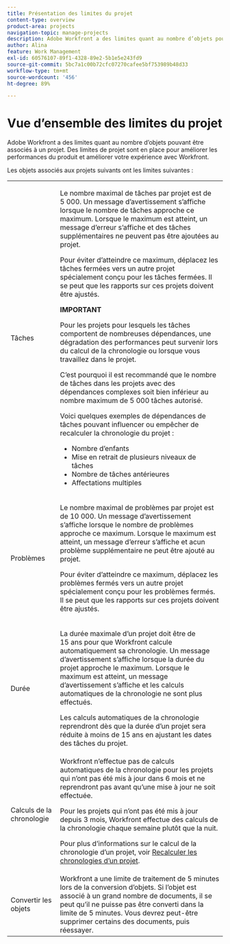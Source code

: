 ```yaml
---
title: Présentation des limites du projet
content-type: overview
product-area: projects
navigation-topic: manage-projects
description: Adobe Workfront a des limites quant au nombre d’objets pouvant être associés à un projet. Des limites de projet sont en place pour améliorer les performances du produit et améliorer votre expérience avec Workfront.
author: Alina
feature: Work Management
exl-id: 60576107-89f1-4328-89e2-5b1e5e243fd9
source-git-commit: 5bc7a1c00b72cfc07270cafee5bf753989b48d33
workflow-type: tm+mt
source-wordcount: '456'
ht-degree: 89%

---
```


# Vue d’ensemble des limites du projet

Adobe Workfront a des limites quant au nombre d’objets pouvant être associés à un projet. Des limites de projet sont en place pour améliorer les performances du produit et améliorer votre expérience avec Workfront.

Les objets associés aux projets suivants ont les limites suivantes :

<table style="table-layout:auto"> 
 <col> 
 <col> 
 <tbody> 
  <tr> 
   <td role="rowheader"><p>Tâches</p></td> 
   <td>  <p>Le nombre maximal de tâches par projet est de 5 000. Un message d’avertissement s’affiche lorsque le nombre de tâches approche ce maximum. Lorsque le maximum est atteint, un message d’erreur s’affiche et des tâches supplémentaires ne peuvent pas être ajoutées au projet.</p> <p>Pour éviter d’atteindre ce maximum, déplacez les tâches fermées vers un autre projet spécialement conçu pour les tâches fermées. Il se peut que les rapports sur ces projets doivent être ajustés.</p>

<b>IMPORTANT</b>

Pour les projets pour lesquels les tâches comportent de nombreuses dépendances, une dégradation des performances peut survenir lors du calcul de la chronologie ou lorsque vous travaillez dans le projet.

C’est pourquoi il est recommandé que le nombre de tâches dans les projets avec des dépendances complexes soit bien inférieur au nombre maximum de 5 000 tâches autorisé.

Voici quelques exemples de dépendances de tâches pouvant influencer ou empêcher de recalculer la chronologie du projet :

<ul><li>Nombre d’enfants</li>
   <li>Mise en retrait de plusieurs niveaux de tâches</li>
   <li>Nombre de tâches antérieures</li>
   <li>Affectations multiples</li>
   </ul>
   </td> 
  </tr> 
  <tr> 
   <td role="rowheader"><p>Problèmes</p></td> 
   <td>  <p>Le nombre maximal de problèmes par projet est de 10 000. Un message d’avertissement s’affiche lorsque le nombre de problèmes approche ce maximum. Lorsque le maximum est atteint, un message d’erreur s’affiche et acun problème supplémentaire ne peut être ajouté au projet.</p> <p>Pour éviter d’atteindre ce maximum, déplacez les problèmes fermés vers un autre projet spécialement conçu pour les problèmes fermés. Il se peut que les rapports sur ces projets doivent être ajustés.</p> </td> 
  </tr> 
  <tr> 
   <td role="rowheader"><p>Durée</p></td> 
   <td> <p>La durée maximale d’un projet doit être de 15 ans pour que Workfront calcule automatiquement sa chronologie. Un message d’avertissement s’affiche lorsque la durée du projet approche le maximum. Lorsque le maximum est atteint, un message d’avertissement s’affiche et les calculs automatiques de la chronologie ne sont plus effectués.</p> <p>Les calculs automatiques de la chronologie reprendront dès que la durée d’un projet sera réduite à moins de 15 ans en ajustant les dates des tâches du projet.</p> </td> 
  </tr> 
  <tr> 
   <td role="rowheader"><p>Calculs de la chronologie</p></td> 
   <td>Workfront n’effectue pas de calculs automatiques de la chronologie pour les projets qui n’ont pas été mis à jour dans 6 mois et ne reprendront pas avant qu’une mise à jour ne soit effectuée.<p>Pour les projets qui n’ont pas été mis à jour depuis 3 mois, Workfront effectue des calculs de la chronologie chaque semaine plutôt que la nuit.</p><p>Pour plus d’informations sur le calcul de la chronologie d’un projet, voir <a href="../../../manage-work/projects/manage-projects/recalculate-project-timeline.md" class="MCXref xref">Recalculer les chronologies d’un projet</a>. </p></td> 
  </tr> 
    <tr> 
   <td role="rowheader"><p>Convertir les objets </p></td> 
   <td>Workfront a une limite de traitement de 5 minutes lors de la conversion d’objets. Si l’objet est associé à un grand nombre de documents, il se peut qu’il ne puisse pas être converti dans la limite de 5 minutes. Vous devrez peut-être supprimer certains des documents, puis réessayer.</td> 
  </tr> 
 </tbody> 
</table>

<!-- Notes from the table: 
     <p>For tasks limits: (This is NOT TRUE , but the PMs always wanted this to stay the way it is because they don't want customers creating projects bigger than this.)</p>
    <p>For issue limits: (this is true only for some clusters; according to Anna A., some clusters are set to a million.)</p>
    -->
